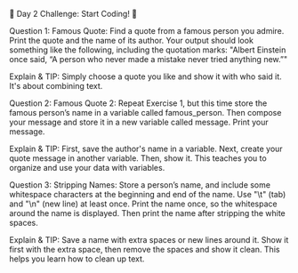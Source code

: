 🚀 Day 2 Challenge: Start Coding! 🚀

Question 1: Famous Quote: Find a quote from a famous person you admire. Print the quote and the name of its author. Your output should look something like the following, including the quotation marks:
"Albert Einstein once said, “A person who never made a mistake never tried anything new.”"

Explain & TIP: Simply choose a quote you like and show it with who said it. It's about combining text.

Question 2: Famous Quote 2: Repeat Exercise 1, but this time store the famous person’s name in a variable called famous_person. Then compose your message and store it in a new variable called message. Print your message.

Explain & TIP: First, save the author's name in a variable. Next, create your quote message in another variable. Then, show it. This teaches you to organize and use your data with variables.

Question 3: Stripping Names: Store a person’s name, and include some whitespace characters at the beginning and end of the name. Use "\t" (tab) and "\n" (new line) at least once. Print the name once, so the whitespace around the name is displayed. Then print the name after stripping the white spaces.

Explain & TIP: Save a name with extra spaces or new lines around it. Show it first with the extra space, then remove the spaces and show it clean. This helps you learn how to clean up text.